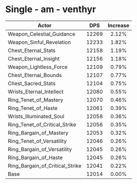 # Single - am - venthyr
| Actor | DPS | Increase |
|---|:---:|:---:|
|Weapon_Celestial_Guidance|12269|2.12%|
|Weapon_Sinful_Revelation|12233|1.82%|
|Chest_Eternal_Stats|12158|1.19%|
|Chest_Eternal_Insight|12156|1.18%|
|Weapon_Lightless_Force|12109|0.79%|
|Chest_Eternal_Bounds|12107|0.77%|
|Chest_Sacred_Stats|12104|0.75%|
|Wrists_Eternal_Intellect|12080|0.55%|
|Ring_Tenet_of_Mastery|12070|0.46%|
|Ring_Tenet_of_Haste|12061|0.39%|
|Wrists_Illuminated_Soul|12058|0.36%|
|Ring_Tenet_of_Critical_Strike|12056|0.35%|
|Ring_Bargain_of_Mastery|12053|0.32%|
|Ring_Tenet_of_Versatility|12046|0.26%|
|Ring_Bargain_of_Versatility|12045|0.26%|
|Ring_Bargain_of_Haste|12045|0.26%|
|Ring_Bargain_of_Critical_Strike|12041|0.22%|
|Base|12014|0.00%|
